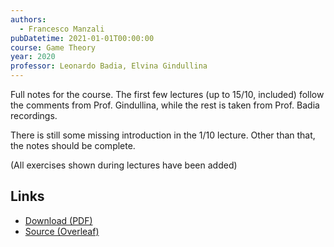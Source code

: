 ```yaml
---
authors:
  - Francesco Manzali
pubDatetime: 2021-01-01T00:00:00
course: Game Theory
year: 2020
professor: Leonardo Badia, Elvina Gindullina
---
```


Full notes for the course. The first few lectures (up to 15/10, included) follow the comments from Prof. Gindullina, while the rest is taken from Prof. Badia recordings.

There is still some missing introduction in the 1/10 lecture. Other than that, the notes should be complete.

(All exercises shown during lectures have been added)

## Links

- [Download (PDF)](/public/notes/GameTheory_2020.pdf)
- [Source (Overleaf)](https://www.overleaf.com/read/stpffwqtvkgw)
